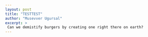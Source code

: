 ```yaml
---
layout: post
title: "TESTTEST"
author: "Musevver Ugursal"
excerpt: >
 Can we demistify burgers by creating one right there on earth?
---
```

